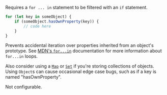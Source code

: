 Requires a `for ... in` statement to be filtered with an `if` statement.


```ts
for (let key in someObject) {
    if (someObject.hasOwnProperty(key)) {
        // code here
    }
}
```
Prevents accidental iteration over properties inherited from an object's prototype.
See [MDN's `for...in`](https://developer.mozilla.org/en-US/docs/Web/JavaScript/Reference/Statements/for...in)
documentation for more information about `for...in` loops.

Also consider using a [`Map`](https://developer.mozilla.org/en-US/docs/Web/JavaScript/Reference/Global_Objects/Map)
or [`Set`](https://developer.mozilla.org/en-US/docs/Web/JavaScript/Reference/Global_Objects/Set)
if you're storing collections of objects.
Using `Object`s can cause occasional edge case bugs, such as if a key is named "hasOwnProperty".
        

Not configurable.